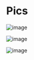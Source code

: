 # Pics
![image](https://github.com/Botleigh-Grange/Pics/assets/151997230/d9e59aa4-0fd0-4053-b3b9-0617063877ed)

![image](https://github.com/Botleigh-Grange/Pics/assets/151997230/9649c8af-84d9-4e7f-84e5-5669b3b489db)

![image](https://github.com/Botleigh-Grange/Pics/assets/151997230/31498f71-1885-4973-a3af-cd8cca6949d9)



